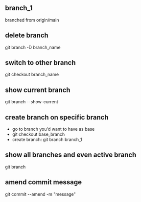 ## branch_1

branched from origin/main

## delete branch

git branch -D branch_name

## switch to other branch

git checkout branch_name

## show current branch

git branch --show-current

## create branch on specific branch

- go to branch you'd want to have as base
- git checkout base_branch
- create branch: git branch branch_1

## show all branches and even active branch

git branch

## amend commit message

git commit --amend -m "message"
